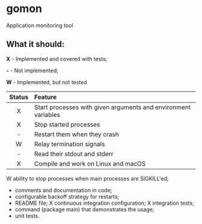 # gomon
Application monitoring tool

## What it should:
**X** - Implemented and covered with tests;

**\-** - Not implemented;

**W** - Implemented, but not tested

| Status | Feature |
|:------:|:--------|
| X | Start processes with given arguments and environment variables |
| X | Stop started processes |
| - | Restart them when they crash |
| W | Relay termination signals |
| - | Read their stdout and stderr |
| X | Compile and work on Linux and macOS |


W ability to stop processes when main processes are SIGKILL'ed;
* comments and documentation in code;
* configurable backoff strategy for restarts;
* README file;
X continuous integration configuration;
X integration tests;
* command (package main) that demonstrates the usage;
* unit tests.

